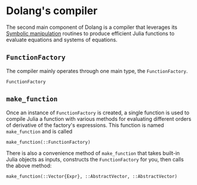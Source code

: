 # Dolang's compiler

The second main component of Dolang is a compiler that leverages its [Symbolic
manipulation](@ref) routines to produce efficient Julia functions to evaluate
equations and systems of equations.

## `FunctionFactory`

The compiler mainly operates through one main type, the `FunctionFactory`.

```@docs
FunctionFactory
```

## `make_function`

Once an instance of `FunctionFactory` is created, a single function is used to
compile Julia a function with various methods for evaluating different orders of
derivative of the factory's expressions. This function is named `make_function` and is called

```@docs
make_function(::FunctionFactory)
```

There is also a convenience method of `make_function` that takes built-in Julia
objects as inputs, constructs the `FunctionFactory` for you, then calls the
above method:

```@docs
make_function(::Vector{Expr}, ::AbstractVector, ::AbstractVector)
```
